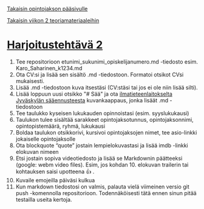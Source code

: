 [Takaisin opintojakson pääsivulle](README.md)

[Takaisin viikon 2 teoriamateriaaleihin](src/vko/vko02.md)

# [Harjoitustehtävä 2](src/vko/vko02_harj.md)

1. Tee repositorioon etunimi_sukunimi_opiskelijanumero.md -tiedosto esim. Karo_Saharinen_k1234.md
2. Ota CV:si ja lisää sen sisältö .md -tiedostoon. Formatoi otsikot CVsi mukaisesti.
5. Lisää .md -tiedostoon kuva itsestäsi (CV:stäsi tai jos ei ole niin lisää silti).
6. Lisää loppuun uusi otsikko "# Sää" ja ota [ilmatieteenlaitokselta Jyväskylän sääennusteesta]() kuvankaappaus, jonka lisäät .md -tiedostoon
7. Tee taulukko kyseisen lukukauden opinnoistasi (esim. syyslukukausi)
8. Taulukon tulee sisältää sarakkeet opintojaksotunnus, opintojaksonnimi, opintopistemäärä, ryhmä, lukukausi
9. Boldaa taulukon otsikkorivi, kursivoi opintojaksojen nimet, tee asio-linkki jokaiselle opintojaksolle
10. Ota blockquote “quote” jostain lempielokuvastasi ja lisää imdb -linkki elokuvan nimeen
11. Etsi jostain sopiva videotiedosto ja lisää se Markdownin päätteeksi (google: webm video files). Esim, jos kohdan 10. elokuvan trailerin tai kohtauksen saisi upotteena :+1: .
12. Kuvaile emojeilla päiväsi kulkua
13. Kun markdown tiedostosi on valmis, palauta vielä viimeinen versio git push -komennolla repositorioon. Todennäköisesti tätä ennen sinun pitää testailla useita kertoja.